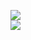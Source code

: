 [![](https://img.shields.io/badge/Made%20With-Github%20Spray-lightgrey.svg?style=for-the-badge&logo=github)](https://github.com/Annihil/github-spray#249)  
[![](https://i.imgur.com/2DrTn0Z.gif)](https://github.com/Annihil/github-spray)